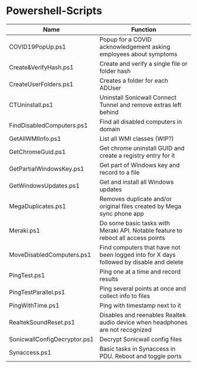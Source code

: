 # Powershell-Scripts

| Name                         | Function                                                                                |
| ---------------------------- | --------------------------------------------------------------------------------------- |
| COVID19PopUp.ps1             | Popup for a COVID acknowledgement asking employees about symptoms                       |
| Create&VerifyHash.ps1        | Create and verify a single file or folder hash                                          |
| CreateUserFolders.ps1        | Creates a folder for each ADUser                                                        |
| CTUninstall.ps1              | Uninstall Sonicwall Connect Tunnel and remove extras left behind                        |
| FindDisabledComputers.ps1    | Find all disabled computers in domain                                                   |
| GetAllWMIInfo.ps1            | List all WMI classes (WIP?)                                                             |
| GetChromeGuid.ps1            | Get chrome uninstall GUID and create a registry entry for it                            |
| GetPartialWindowsKey.ps1     | Get part of Windows key and record to a file                                            |
| GetWindowsUpdates.ps1        | Get and install all Windows updates                                                     |
| MegaDuplicates.ps1           | Removes duplicate and/or original files created by Mega sync phone app                  |
| Meraki.ps1                   | Do some basic tasks with Meraki API. Notable feature to reboot all access points        |
| MoveDisabledComputers.ps1    | Find computers that have not been logged into for X days followed by disable and delete |
| PingTest.ps1                 | Ping one at a time and record results                                                   |
| PingTestParallel.ps1         | Ping several points at once and collect info to files                                   |
| PingWithTime.ps1             | Ping with timestamp next to it                                                          |
| RealtekSoundReset.ps1        | Disables and reenables Realtek audio device when headphones are not recognized          |
| SonicwallConfigDecryptor.ps1 | Decrypt Sonicwall config files                                                          |
| Synaccess.ps1                | Basic tasks in Synaccess in PDU. Reboot and toggle ports                                |
